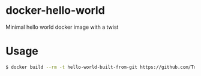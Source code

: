 docker-hello-world
==================

Minimal hello world docker image with a twist

# Usage

```bash
$ docker build --rm -t hello-world-built-from-git https://github.com/TomasTomecek/docker-hello-world.git
```

